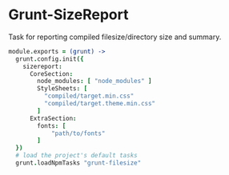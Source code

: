 Grunt-SizeReport
================
Task for reporting compiled filesize/directory size and summary.

```coffee
module.exports = (grunt) ->
  grunt.config.init({
    sizereport:
      CoreSection:
        node_modules: [ "node_modules" ]
        StyleSheets: [
          "compiled/target.min.css"
          "compiled/target.theme.min.css"
        ]
      ExtraSection:
        fonts: [
            "path/to/fonts"
        ]
  })
  # load the project's default tasks
  grunt.loadNpmTasks "grunt-filesize"
```

